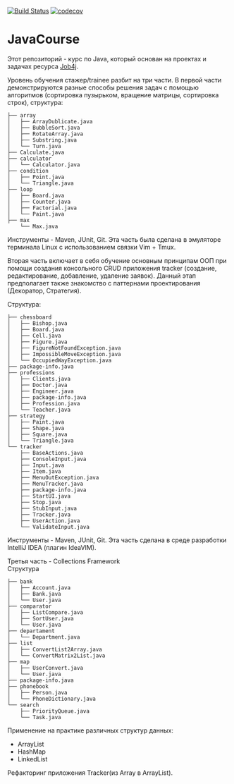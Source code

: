 [![Build Status](https://travis-ci.org/urgenmagger/JavaCourse.svg?branch=master)](https://travis-ci.org/urgenmagger/JavaCourse)
[![codecov](https://codecov.io/gh/urgenmagger/JavaCourse/branch/master/graph/badge.svg)](https://codecov.io/gh/urgenmagger/JavaCourse)
# JavaCourse
Этот репозиторий - курс по Java, который основан на проектах и задачах ресурса [Job4j](http://job4j.ru/).

Уровень обучения стажер/trainee разбит на три части. В первой части демонстрируются  разные способы решения задач с помощью алгоритмов (сортировка пузырьком, вращение матрицы, сортировка строк), структура:

```
├── array
│   ├── ArrayDublicate.java
│   ├── BubbleSort.java
│   ├── RotateArray.java
│   ├── Substring.java
│   └── Turn.java
├── Calculate.java
├── calculator
│   └── Calculator.java
├── condition
│   ├── Point.java
│   └── Triangle.java
├── loop
│   ├── Board.java
│   ├── Counter.java
│   ├── Factorial.java
│   └── Paint.java
├── max
    └── Max.java
```
Инструменты - Maven, JUnit, Git. Эта часть была сделана в эмуляторе терминала Linux с использованием связки Vim + Tmux.

Вторая часть включает в себя обучение основным принципам ООП при помощи создания консольного CRUD приложения tracker (создание, редактирование, добавление, удаление заявок). Данный этап предполагает также знакомство с паттернами проектирования (Декоратор, Стратегия).


Структура:
```
├── chessboard
│   ├── Bishop.java
│   ├── Board.java
│   ├── Cell.java
│   ├── Figure.java
│   ├── FigureNotFoundException.java
│   ├── ImpossibleMoveException.java
│   └── OccupiedWayException.java
├── package-info.java
├── professions
│   ├── Clients.java
│   ├── Doctor.java
│   ├── Engineer.java
│   ├── package-info.java
│   ├── Profession.java
│   └── Teacher.java
├── strategy
│   ├── Paint.java
│   ├── Shape.java
│   ├── Square.java
│   └── Triangle.java
└── tracker
    ├── BaseActions.java
    ├── ConsoleInput.java
    ├── Input.java
    ├── Item.java
    ├── MenuOutException.java
    ├── MenuTracker.java
    ├── package-info.java
    ├── StartUI.java
    ├── Stop.java
    ├── StubInput.java
    ├── Tracker.java
    ├── UserAction.java
    └── ValidateInput.java
 ```
Инструменты - Maven, JUnit, Git. Эта часть сделана в среде разработки IntelliJ IDEA (плагин IdeaVIM).

Третья часть - Collections Framework  
Структура
```
├── bank
│   ├── Account.java
│   ├── Bank.java
│   └── User.java
├── comparator
│   ├── ListCompare.java
│   ├── SortUser.java
│   └── User.java
├── departament
│   └── Department.java
├── list
│   ├── ConvertList2Array.java
│   └── ConvertMatrix2List.java
├── map
│   ├── UserConvert.java
│   └── User.java
├── package-info.java
├── phonebook
│   ├── Person.java
│   └── PhoneDictionary.java
└── search
    ├── PriorityQueue.java
    └── Task.java
```
Применение на практике различных структур данных:  
* ArrayList
* HashMap 
* LinkedList   

Рефакторинг приложения Tracker(из Array в ArrayList).  